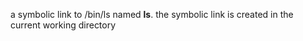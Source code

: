 a symbolic link to /bin/ls named __ls__. the symbolic link is created in the current working directory
